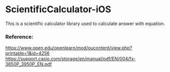 # ScientificCalculator-iOS

This is a scientific calculator library used to calculate answer with equation.

### Reference:
https://www.open.edu/openlearn/mod/oucontent/view.php?printable=1&id=4256
https://support.casio.com/storage/en/manual/pdf/EN/004/fx-3650P_3950P_EN.pdf
